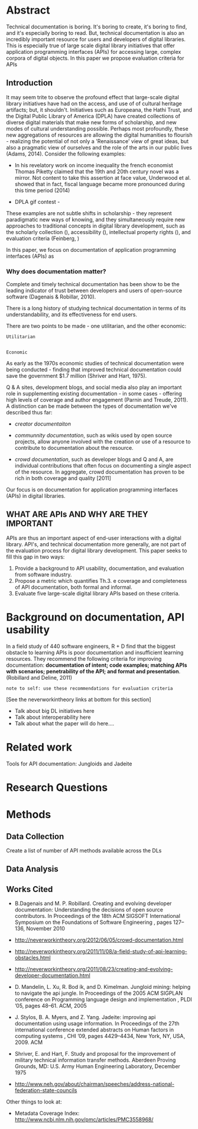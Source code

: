 # Abstract

Technical documentation is boring. It's boring to create, it's boring to find, and it's especially boring to read. But, technical documentation is also an incredibly important resource for users and developers of digital libraries. This is especially true of large scale digital library initiatives that offer application programming interfaces (APIs) for accessing large, complex corpora of digital objects. In this paper we propose evaluation criteria for APIs

## Introduction

It may seem trite to observe the profound effect that large-scale digital library initiatives have had on the access, and use of of cultural heritage artifacts; but, it shouldn't. Initiatives such as Europeana, the Hathi Trust, and the Digital Public Library of America (DPLA) have created collections of diverse digital materials that make new forms of scholarship, and new modes of cultural understanding possible. Perhaps most profoundly, these new aggregations of resources are allowing the digital humanities to flourish - realizing the potential of not only a 'Renaissance' view of great ideas, but also a pragmatic view of ourselves and the role of the arts in our public lives (Adams, 2014). Consider the following examples: 

- In his revelatory work on income inequality the french economist Thomas Piketty claimed that the 19th and 20th century novel was a mirror. Not content to take this assertion at face value, Underwood et al. showed that in fact, fiscal language became more pronounced during this time period (2014) 

- DPLA gif contest - 



These examples are not subtle shifts in scholarship - they represent paradigmatic new ways of knowing, and they simultaneously require new approaches to traditional concepts in digital library development, such as the scholarly collection (), accessibility (), intellectual property rights (), and evaluation criteria (Feinberg, )

In this paper, we focus on documentation of application programming interfaces (APIs) as      



### Why does documentation matter? 

Complete and timely technical documentation has been show to be the leading indicator of trust between developers and users of open-source software (Dagenais & Robillar, 2010). 

There is a long history of studying technical documentation in terms of its understandability, and its effectiveness for end users. 

There are two points to be made - one utilitarian, and the other economic: 

    Utilitarian 


    Economic 

As early as the 1970s economic studies of technical documentation were being conducted - finding that improved technical documentation could save the government $1.7 million (Shriver and Hart, 1975). 


Q & A sites, development blogs, and social media also play an important role in supplementing existing documentation - in some cases - offering high levels of coverage and author engagement (Parnin and Treude, 2011). A distinction can be made between the types of documentation we've described thus far: 

- *creator documentaiton*

- *communnity documentation*, such as wikis used by open source projects, allow anyone involved with the creation or use of a resource to contribute to documentation about the resource. 

- *crowd documentation*, such as developer blogs and Q and A, are individual contributions that often focus on documenting a single aspect of the resource. In aggregate, crowd documentation has proven to be rich in both coverage and quality [2011]

Our focus is on documentation for application programming interfaces (APIs) in digital libraries. 

## WHAT ARE APIs AND WHY ARE THEY IMPORTANT 

APIs are thus an important aspect of end-user interactions with a digital library. API's, and technical documentation more generally, are not part of the evaluation process for digital library development. This paper seeks to fill this gap in two ways: 

1. Provide a background to API usability, documentation, and evaluation from software industry. 
2. Propose a metric which quantifies Th.3. e coverage and completeness of API documentation, both formal and informal. 
3. Evaluate five large-scale digital library APIs based on these criteria. 


# Background on documentation, API usability

In a field study of 440 software engineers, R + D find that the biggest obstacle to learning APIs is poor documentation and insufficient learning resources. They recommend the following criteria for improving documentation: **documentation of intent; code examples; matching APIs with scenarios; penetrability of the API; and format and presentation**. (Robillard and Deline, 2011) 

`note to self: use these recommendations for evaluation criteria`

[See the neverworkintheory links at bottom for this section]


- Talk about big DL initiatives here
- Talk about interoperability here
- Talk about what the paper will do here.... 

# Related work 

Tools for API documentation: Jungloids and Jadeite


# Research Questions 

# Methods

## Data Collection

Create a list of number of API methods available across the DLs

## Data Analysis



## Works Cited

- B.Dagenais and M. P. Robillard. Creating and
evolving developer documentation: Understanding the
decisions of open source contributors. In
Proceedings
of the 18th ACM SIGSOFT International Symposium
on the Foundations of Software Engineering
, pages
127–136, November 2010

- http://neverworkintheory.org/2012/06/05/crowd-documentation.html

- http://neverworkintheory.org/2011/11/08/a-field-study-of-api-learning-obstacles.html 

- http://neverworkintheory.org/2011/08/23/creating-and-evolving-developer-documentation.html

-  D. Mandelin, L. Xu, R. Bod ́ık, and D. Kimelman.
Jungloid mining: helping to navigate the api jungle. In
Proceedings of the 2005 ACM SIGPLAN conference
on Programming language design and implementation
,
PLDI ’05, pages 48–61. ACM, 2005

-  J. Stylos, B. A. Myers, and Z. Yang. Jadeite:
improving api documentation using usage information.
In
Proceedings of the 27th international conference
extended abstracts on Human factors in computing
systems
, CHI ’09, pages 4429–4434, New York, NY,
USA, 2009. ACM

- Shriver, E. and Hart, F. Study and proposal for the improvement of military technical
information transfer methods. Aberdeen Proving Grounds, MD: U.S. Army Human Engineering
Laboratory, December 1975

- http://www.neh.gov/about/chairman/speeches/address-national-federation-state-councils


Other things to look at: 

- Metadata Coverage Index: http://www.ncbi.nlm.nih.gov/pmc/articles/PMC3558968/